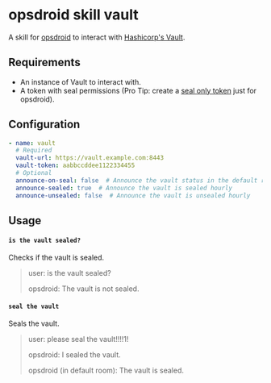 # opsdroid skill vault

A skill for [opsdroid](https://github.com/opsdroid/opsdroid) to interact with [Hashicorp's Vault](https://www.vaultproject.io).

## Requirements

* An instance of Vault to interact with.
* A token with seal permissions (Pro Tip: create a [seal only token](https://www.jacobtomlinson.co.uk/security/2017/06/14/seal-only-token-hashicorp-vault/) just for opsdroid).

## Configuration

```yaml
- name: vault
  # Required
  vault-url: https://vault.example.com:8443
  vault-token: aabbccddee1122334455
  # Optional
  announce-on-seal: false  # Announce the vault status in the default room on seal
  announce-sealed: true  # Announce the vault is sealed hourly
  announce-unsealed: false  # Announce the vault is unsealed hourly
```

## Usage

#### `is the vault sealed?`

Checks if the vault is sealed.

> user: is the vault sealed?
>
> opsdroid: The vault is not sealed.

#### `seal the vault`

Seals the vault.

> user: please seal the vault!!!!1!
>
> opsdroid: I sealed the vault.
>
> opsdroid (in default room): The vault is sealed.
